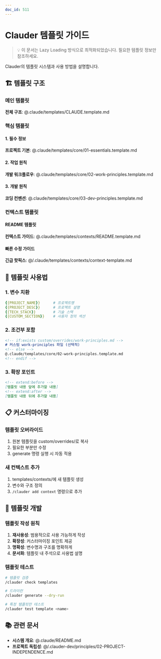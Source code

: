 ```yaml
---
doc_id: 511
---
```


# Clauder 템플릿 가이드

> 💡 이 문서는 Lazy Loading 방식으로 최적화되었습니다.
> 필요한 템플릿 정보만 참조하세요.

Clauder의 템플릿 시스템과 사용 방법을 설명합니다.

## 🏗️ 템플릿 구조

### 메인 템플릿
**전체 구조**: @.claude/templates/CLAUDE.template.md

### 핵심 템플릿

#### 1. 필수 정보
**프로젝트 기본**: @.claude/templates/core/01-essentials.template.md

#### 2. 작업 원칙
**개발 워크플로우**: @.claude/templates/core/02-work-principles.template.md

#### 3. 개발 원칙
**코딩 컨벤션**: @.claude/templates/core/03-dev-principles.template.md

### 컨텍스트 템플릿

#### README 템플릿
**컨텍스트 가이드**: @.claude/templates/contexts/README.template.md

#### 빠른 수정 가이드
**긴급 핫픽스**: @/.claude/templates/contexts/context-template.md

## 🔧 템플릿 사용법

### 1. 변수 치환
```yaml
{{PROJECT_NAME}}      # 프로젝트명
{{PROJECT_DESC}}      # 프로젝트 설명
{{TECH_STACK}}        # 기술 스택
{{CUSTOM_SECTION}}    # 사용자 정의 섹션
```

### 2. 조건부 포함
```markdown
<!-- if:exists custom/overrides/work-principles.md -->
# 커스텀 work-principles 파일 (선택적)
<!-- else -->
@.claude/templates/core/02-work-principles.template.md
<!-- endif -->
```

### 3. 확장 포인트
```markdown
<!-- extend:before -->
[템플릿 내용 앞에 추가할 내용]
<!-- extend:after -->
[템플릿 내용 뒤에 추가할 내용]
```

## 📋 커스터마이징

### 템플릿 오버라이드
1. 원본 템플릿을 custom/overrides/로 복사
2. 필요한 부분만 수정
3. generate 명령 실행 시 자동 적용

### 새 컨텍스트 추가
1. templates/contexts/에 새 템플릿 생성
2. 변수와 구조 정의
3. `/clauder add context` 명령으로 추가

## 🚀 템플릿 개발

### 템플릿 작성 원칙
1. **재사용성**: 범용적으로 사용 가능하게 작성
2. **확장성**: 커스터마이징 포인트 제공
3. **명확성**: 변수명과 구조를 명확하게
4. **문서화**: 템플릿 내 주석으로 사용법 설명

### 템플릿 테스트
```bash
# 템플릿 검증
/clauder check templates

# 드라이런
/clauder generate --dry-run

# 특정 템플릿만 테스트
/clauder test template <name>
```

## 📚 관련 문서
- **시스템 개요**: @.claude/README.md
- **프로젝트 독립성**: @/.clauder-dev/principles/02-PROJECT-INDEPENDENCE.md
